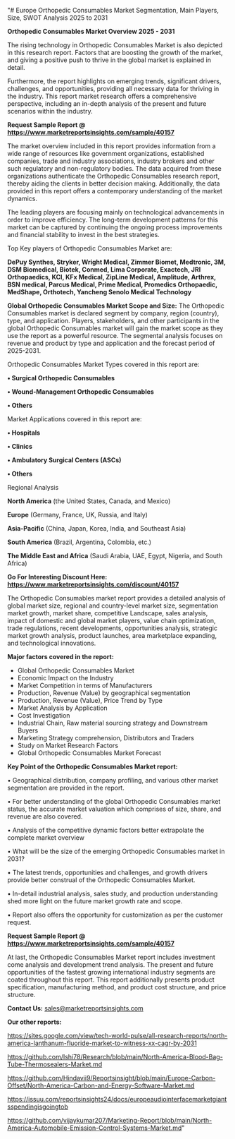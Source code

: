 "# Europe Orthopedic Consumables Market Segmentation, Main Players, Size, SWOT Analysis 2025 to 2031

<Strong> Orthopedic Consumables Market Overview 2025 - 2031</strong>

The rising technology in Orthopedic Consumables Market is also depicted in this research report. Factors that are boosting the growth of the market, and giving a positive push to thrive in the global market is explained in detail.

Furthermore, the report highlights on emerging trends, significant drivers, challenges, and opportunities, providing all necessary data for thriving in the industry. This report market research offers a comprehensive perspective, including an in-depth analysis of the present and future scenarios within the industry.

<strong>Request Sample Report @ <a href=https://www.marketreportsinsights.com/sample/40157>https://www.marketreportsinsights.com/sample/40157</a></strong>

The market overview included in this report provides information from a wide range of resources like government organizations, established companies, trade and industry associations, industry brokers and other such regulatory and non-regulatory bodies. The data acquired from these organizations authenticate the Orthopedic Consumables research report, thereby aiding the clients in better decision making. Additionally, the data provided in this report offers a contemporary understanding of the market dynamics.

The leading players are focusing mainly on technological advancements in order to improve efficiency. The long-term development patterns for this market can be captured by continuing the ongoing process improvements and financial stability to invest in the best strategies.

Top Key players of Orthopedic Consumables Market are:

<strong>DePuy Synthes, Stryker, Wright Medical, Zimmer Biomet, Medtronic, 3M, DSM Biomedical, Biotek, Conmed, Lima Corporate, Exactech, JRI Orthopaedics, KCI, KFx Medical, ZipLine Medical, Amplitude, Arthrex, BSN medical, Parcus Medical, Prime Medical, Promedics Orthopaedic, MedShape, Orthotech, Yancheng Senolo Medical Technology</strong>

<strong><b>Global Orthopedic Consumables Market Scope and Size:</b></strong>
The Orthopedic Consumables market is declared segment by company, region (country), type, and application. Players, stakeholders, and other participants in the global Orthopedic Consumables market will gain the market scope as they use the report as a powerful resource. The segmental analysis focuses on revenue and product by type and application and the forecast period of 2025-2031.

Orthopedic Consumables Market Types covered in this report are:

<strong>•  Surgical Orthopedic Consumables

•  Wound-Management Orthopedic Consumables

•  Others</strong>

Market Applications covered in this report are:

<strong>•  Hospitals

•  Clinics

•  Ambulatory Surgical Centers (ASCs)

•  Others</strong> 

Regional Analysis

<strong>North America</strong> (the United States, Canada, and Mexico)

<strong>Europe</strong> (Germany, France, UK, Russia, and Italy)

<strong>Asia-Pacific</strong> (China, Japan, Korea, India, and Southeast Asia)

<strong>South America</strong> (Brazil, Argentina, Colombia, etc.)

<strong>The Middle East and Africa</strong> (Saudi Arabia, UAE, Egypt, Nigeria, and South Africa)

<strong>Go For Interesting Discount Here: <a href=https://www.marketreportsinsights.com/discount/40157>https://www.marketreportsinsights.com/discount/40157</a></strong>

The Orthopedic Consumables market report provides a detailed analysis of global market size, regional and country-level market size, segmentation market growth, market share, competitive Landscape, sales analysis, impact of domestic and global market players, value chain optimization, trade regulations, recent developments, opportunities analysis, strategic market growth analysis, product launches, area marketplace expanding, and technological innovations.

<strong><b>Major factors covered in the report:</b></strong>
<ul>
  <li>Global Orthopedic Consumables Market </li>
  <li>Economic Impact on the Industry</li>
  <li>Market Competition in terms of Manufacturers</li>
  <li>Production, Revenue (Value) by geographical segmentation</li>
  <li>Production, Revenue (Value), Price Trend by Type</li>
  <li>Market Analysis by Application</li>
  <li>Cost Investigation</li>
  <li>Industrial Chain, Raw material sourcing strategy and Downstream Buyers</li>
  <li>Marketing Strategy comprehension, Distributors and Traders</li>
  <li>Study on Market Research Factors</li>
  <li>Global Orthopedic Consumables Market Forecast</li>
</ul>

<strong><b>Key Point of the Orthopedic Consumables Market report:</b></strong>

• Geographical distribution, company profiling, and various other market segmentation are provided in the report.

• For better understanding of the global Orthopedic Consumables market status, the accurate market valuation which comprises of size, share, and revenue are also covered.

• Analysis of the competitive dynamic factors better extrapolate the complete market overview

• What will be the size of the emerging Orthopedic Consumables market in 2031?

• The latest trends, opportunities and challenges, and growth drivers provide better construal of the Orthopedic Consumables Market.

• In-detail industrial analysis, sales study, and production understanding shed more light on the future market growth rate and scope.

• Report also offers the opportunity for customization as per the customer request.

<strong>Request Sample Report @ <a href=https://www.marketreportsinsights.com/sample/40157>https://www.marketreportsinsights.com/sample/40157</a></strong>

At last, the Orthopedic Consumables Market report includes investment come analysis and development trend analysis. The present and future opportunities of the fastest growing international industry segments are coated throughout this report. This report additionally presents product specification, manufacturing method, and product cost structure, and price structure.

<strong>Contact Us:</strong>
sales@marketreportsinsights.com

<strong>Our other reports:</strong>

<a href=https://sites.google.com/view/tech-world-pulse/all-research-reports/north-america-lanthanum-fluoride-market-to-witness-xx-cagr-by-2031>https://sites.google.com/view/tech-world-pulse/all-research-reports/north-america-lanthanum-fluoride-market-to-witness-xx-cagr-by-2031</a>

<a href=https://github.com/Ishi78/Research/blob/main/North-America-Blood-Bag-Tube-Thermosealers-Market.md>https://github.com/Ishi78/Research/blob/main/North-America-Blood-Bag-Tube-Thermosealers-Market.md</a>

<a href=https://github.com/Hindavii9/Reportsinsight/blob/main/Europe-Carbon-Offset/North-America-Carbon-and-Energy-Software-Market.md>https://github.com/Hindavii9/Reportsinsight/blob/main/Europe-Carbon-Offset/North-America-Carbon-and-Energy-Software-Market.md</a>

<a href=https://issuu.com/reportsinsights24/docs/europeaudiointerfacemarketgiantsspendingisgoingtob>https://issuu.com/reportsinsights24/docs/europeaudiointerfacemarketgiantsspendingisgoingtob</a>

<a href=https://github.com/vijaykumar207/Marketing-Report/blob/main/North-America-Automobile-Emission-Control-Systems-Market.md>https://github.com/vijaykumar207/Marketing-Report/blob/main/North-America-Automobile-Emission-Control-Systems-Market.md</a>"

